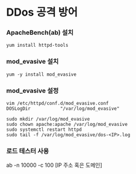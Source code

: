 # DDos 공격 방어
### ApacheBench(ab) 설치
```
yum install httpd-tools
```

### mod_evasive 설치
```
yum -y install mod_evasive
```

### mod_evasive 설정
```
vim /etc/httpd/conf.d/mod_evasive.conf
DOSLogDir           "/var/log/mod_evasive"

sudo mkdir /var/log/mod_evasive
sudo chown apache:apache /var/log/mod_evasive
sudo systemctl restart httpd
sudo tail -f /var/log/mod_evasive/dos-<IP>.log
```
### 로드 테스터 사용
ab -n 10000 -c 100 [IP 주소 혹은 도메인]
